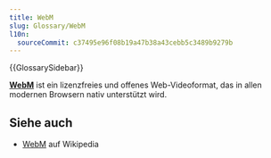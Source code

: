 ```yaml
---
title: WebM
slug: Glossary/WebM
l10n:
  sourceCommit: c37495e96f08b19a47b38a43cebb5c3489b9279b
---
```


{{GlossarySidebar}}

**[WebM](/de/docs/Web/Media/Formats/Containers#webm)** ist ein lizenzfreies und offenes Web-Videoformat, das in allen modernen Browsern nativ unterstützt wird.

## Siehe auch

- [WebM](https://en.wikipedia.org/wiki/WebM) auf Wikipedia
